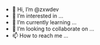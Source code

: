 - 👋 Hi, I’m @zxwdev
- 👀 I’m interested in ...
- 🌱 I’m currently learning ...
- 💞️ I’m looking to collaborate on ...
- 📫 How to reach me ...

<!---
zxwdev/zxwdev is a ✨ special ✨ repository because its `README.md` (this file) appears on your GitHub profile.
You can click the Preview link to take a look at your changes.
--->
